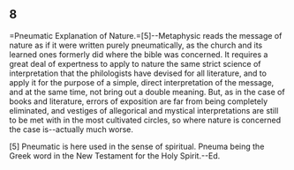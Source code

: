 ## 8

=Pneumatic Explanation of Nature.=[5]--Metaphysic reads the message of
nature as if it were written purely pneumatically, as the church and its
learned ones formerly did where the bible was concerned. It requires a
great deal of expertness to apply to nature the same strict science of
interpretation that the philologists have devised for all literature,
and to apply it for the purpose of a simple, direct interpretation of
the message, and at the same time, not bring out a double meaning. But,
as in the case of books and literature, errors of exposition are far
from being completely eliminated, and vestiges of allegorical and
mystical interpretations are still to be met with in the most cultivated
circles, so where nature is concerned the case is--actually much worse.

[5] Pneumatic is here used in the sense of spiritual. Pneuma being the
Greek word in the New Testament for the Holy Spirit.--Ed.


